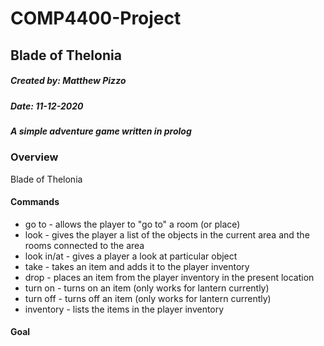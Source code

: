 # COMP4400-Project #
## Blade of Thelonia ##
##### Created by: Matthew Pizzo #####
##### Date: 11-12-2020 #####
##### A simple adventure game written in prolog #####


### Overview ###
Blade of Thelonia 

#### Commands ####
* go to - allows the player to "go to" a room (or place)
* look - gives the player a list of the objects in the current area and the rooms connected to the area
* look in/at - gives a player a look at particular object 
* take - takes an item and adds it to the player inventory
* drop - places an item from the player inventory in the present location
* turn on - turns on an item (only works for lantern currently)
* turn off - turns off an item (only works for lantern currently)
* inventory - lists the items in the player inventory 

#### Goal ####

